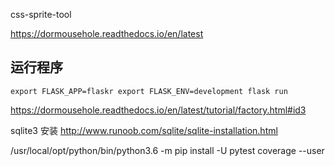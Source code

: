 css-sprite-tool

https://dormousehole.readthedocs.io/en/latest

## 运行程序

```
export FLASK_APP=flaskr export FLASK_ENV=development flask run
```

https://dormousehole.readthedocs.io/en/latest/tutorial/factory.html#id3

sqlite3 安装
http://www.runoob.com/sqlite/sqlite-installation.html

/usr/local/opt/python/bin/python3.6 -m pip install -U pytest coverage --user
